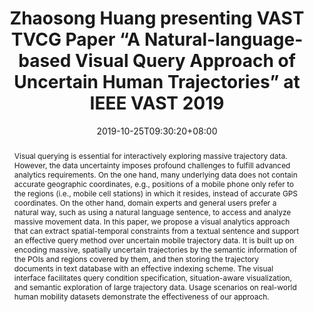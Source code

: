﻿---
# Documentation: https://sourcethemes.com/academic/docs/managing-content/

title: "Zhaosong Huang presenting VAST TVCG Paper “A Natural-language-based Visual Query Approach of Uncertain Human Trajectories” at IEEE VAST 2019"
event: IEEE VIS 2019
event_url:
location: Vancouver, Canada
summary: "VAST TVCG Paper: A Natural-language-based Visual Query Approach of Uncertain Human Trajectories."
abstract: "Visual querying is essential for interactively exploring massive trajectory data. However, the data uncertainty imposes profound challenges to fulfill advanced analytics requirements. On the one hand, many underlying data does not contain accurate geographic coordinates, e.g., positions of a mobile phone only refer to the regions (i.e., mobile cell stations) in which it resides, instead of accurate GPS coordinates. On the other hand, domain experts and general users prefer a natural way, such as using a natural language sentence, to access and analyze massive movement data. In this paper, we propose a visual analytics approach that can extract spatial-temporal constraints from a textual sentence and support an effective query method over uncertain mobile trajectory data. It is built up on encoding massive, spatially uncertain trajectories by the semantic information of the POIs and regions covered by them, and then storing the trajectory documents in text database with an effective indexing scheme. The visual interface facilitates query condition specification, situation-aware visualization, and semantic exploration of large trajectory data. Usage scenarios on real-world human mobility datasets demonstrate the effectiveness of our approach."

# Talk start and end times.
#   End time can optionally be hidden by prefixing the line with `#`.
date: 2019-10-25T09:30:20+08:00
date_end: 2019-10-25T09:45:20+08:00
all_day: false

# Schedule page publish date (NOT talk date).
publishDate: 2019-10-01T20:05:20+08:00

authors: ["zhaosonghuang"]
tags: ["VIS2019"]

# Is this a featured talk? (true/false)
featured: false

# Featured image
# To use, add an image named `featured.jpg/png` to your page's folder.
# Focal points: Smart, Center, TopLeft, Top, TopRight, Left, Right, BottomLeft, Bottom, BottomRight.
image:
  caption: ""
  focal_point: ""
  preview_only: false

# Custom links (optional).
#   Uncomment and edit lines below to show custom links.
# links:
# - name: Follow
#   url: https://twitter.com
#   icon_pack: fab
#   icon: twitter

# Optional filename of your slides within your talk's folder or a URL.
url_slides:
  - http://www.cad.zju.edu.cn/home/vagblog/slides/201911/Evaluating%20Perceptual%20Bias%20During%20Geometric%20Scaling%20of%20Scatterplots-final.pdf
url_code:
url_pdf:
  - http://www.cad.zju.edu.cn/home/vagblog/VAG_Work/IEEEVAST2019_NLP_urban.pdf
url_video:
  - https://vimeo.com/372421808

# Markdown Slides (optional).
#   Associate this talk with Markdown slides.
#   Simply enter your slide deck's filename without extension.
#   E.g. `slides = "example-slides"` references `content/slides/example-slides.md`.
#   Otherwise, set `slides = ""`.
slides: ""

# Projects (optional).
#   Associate this post with one or more of your projects.
#   Simply enter your project's folder or file name without extension.
#   E.g. `projects = ["internal-project"]` references `content/project/deep-learning/index.md`.
#   Otherwise, set `projects = []`.
projects: []
---
